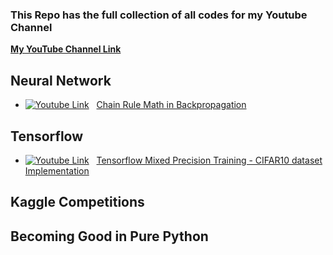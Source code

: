 ### This Repo has the full collection of all codes for my Youtube Channel

**[My YouTube Channel Link](https://www.youtube.com/channel/UC0_a8SNpTFkmVv5SLMs1CIA)**

[logo]: https://raw.githubusercontent.com/rohan-paul/MachineLearning-DeepLearning-Code-for-my-Youtube-Channel/master/assets/yt_logo.png


## Neural Network
* [![Youtube Link][logo]](https://www.youtube.com/watch?v=arm9wLAk44A&ab_channel=RohanPaul) &nbsp; [Chain Rule Math in Backpropagation](https://medium.com/mlearning-ai/neural-network-implementing-backpropagation-using-the-chain-rule-51c500d2f00d)



## Tensorflow

* [![Youtube Link][logo]](https://www.youtube.com/watch?v=Kvy65eGF2Bs&ab_channel=RohanPaul) &nbsp; [Tensorflow Mixed Precision Training - CIFAR10 dataset Implementation](https://github.com/rohan-paul/Numpy-Tensorflow-ScikitLearn_Exercises/blob/master/Tensorflow/mixed-precision_training.py)


## Kaggle Competitions



## Becoming Good in Pure Python
